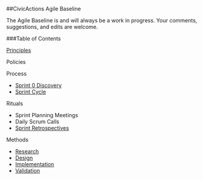 ##CivicActions Agile Baseline

The Agile Baseline is and will always be a work in progress. Your comments, suggestions, and edits are welcome. 

###Table of Contents

[Principles](principles.md)

Policies

Process
- [Sprint 0 Discovery](sprint-0-discovery.md)
- [Sprint Cycle](sprint-cycle.md)

Rituals
- Sprint Planning Meetings
- Daily Scrum Calls
- [Sprint Retrospectives](rituals/sprint-retrospectives.md)

Methods
- [Research](methods/1-research.md)
- [Design](methods/2-design.md)
- [Implementation](methods/3-implementation.md)
- [Validation](methods/4-validation.md)
